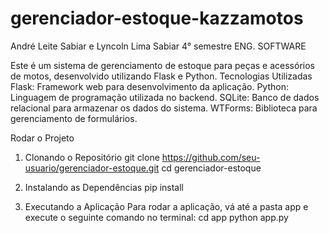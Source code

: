 # gerenciador-estoque-kazzamotos

André Leite Sabiar e Lyncoln Lima Sabiar 4° semestre ENG. SOFTWARE

Este é um sistema de gerenciamento de estoque para peças e acessórios de motos, desenvolvido utilizando Flask e Python.
Tecnologias Utilizadas
Flask: Framework web para desenvolvimento da aplicação.
Python: Linguagem de programação utilizada no backend.
SQLite: Banco de dados relacional para armazenar os dados do sistema.
WTForms: Biblioteca para gerenciamento de formulários.

Rodar o Projeto
1. Clonando o Repositório
git clone https://github.com/seu-usuario/gerenciador-estoque.git
cd gerenciador-estoque

2. Instalando as Dependências
pip install

3. Executando a Aplicação
Para rodar a aplicação, vá até a pasta app e execute o seguinte comando no terminal:
cd app
python app.py

